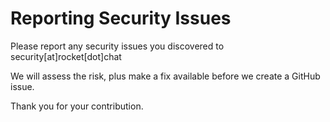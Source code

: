 # Reporting Security Issues

Please report any security issues you discovered to security[at]rocket[dot]chat

We will assess the risk, plus make a fix available before we create a GitHub issue.

Thank you for your contribution.  
